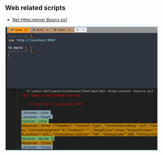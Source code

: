 ## Web related scripts

- [Net.HttpListener Basics.ps1](Net.HttpListener%20Basics.ps1)

![screenshot](./img/Net.HttpListener-Basics.png)